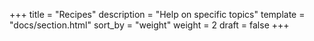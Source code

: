 +++
title = "Recipes"
description = "Help on specific topics"
template = "docs/section.html"
sort_by = "weight"
weight = 2
draft = false
+++
